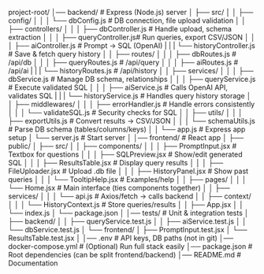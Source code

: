project-root/
│── backend/                # Express (Node.js) server
│   ├── src/
│   │   ├── config/
│   │   │   └── dbConfig.js       # DB connection, file upload validation
│   │   ├── controllers/
│   │   │   ├── dbController.js   # Handle upload, schema extraction
│   │   │   ├── queryController.js# Run queries, export CSV/JSON
│   │   │   ├── aiController.js   # Prompt → SQL (OpenAI)
|   |   |   └── historyController.js   # Save & fetch query history
│   │   ├── routes/
│   │   │   ├── dbRoutes.js       # /api/db
│   │   │   ├── queryRoutes.js    # /api/query
│   │   │   ├── aiRoutes.js       # /api/ai
|   |   |   └── historyRoutes.js  # /api/history
│   │   ├── services/
│   │   │   ├── dbService.js      # Manage DB schema, relationships
│   │   │   ├── queryService.js   # Execute validated SQL
│   │   │   ├── aiService.js      # Calls OpenAI API, validates SQL
|   |   |   └── historyService.js # Handles query history storage
│   │   ├── middlewares/
│   │   │   ├── errorHandler.js   # Handle errors consistently
│   │   │   └── validateSQL.js    # Security checks for SQL
│   │   ├── utils/
│   │   │   ├── exportUtils.js    # Convert results → CSV/JSON
│   │   │   └── schemaUtils.js    # Parse DB schema (tables/columns/keys)
│   │   └── app.js                # Express app setup
│   └── server.js                 # Start server
│
│── frontend/               # React app
│   ├── public/
│   ├── src/
│   │   ├── components/
│   │   │   ├── PromptInput.jsx    # Textbox for questions
│   │   │   ├── SQLPreview.jsx     # Show/edit generated SQL
│   │   │   ├── ResultsTable.jsx   # Display query results
│   │   │   ├── FileUploader.jsx   # Upload .db file
│   │   │   ├── HistoryPanel.jsx   # Show past queries
│   │   │   └── TooltipHelp.jsx    # Examples/help
│   │   ├── pages/
│   │   │   └── Home.jsx           # Main interface (ties components together)
│   │   ├── services/
│   │   │   └── api.js             # Axios/fetch → calls backend
│   │   ├── context/
│   │   │   └── HistoryContext.js  # Store queries/results
│   │   ├── App.jsx
│   │   └── index.js
│   └── package.json
│
│── tests/                  # Unit & integration tests
│   ├── backend/
│   │   ├── queryService.test.js
│   │   ├── aiService.test.js
│   │   └── dbService.test.js
│   └── frontend/
│       ├── PromptInput.test.jsx
│       └── ResultsTable.test.jsx
│
│── .env                    # API keys, DB paths (not in git)
│── docker-compose.yml       # (Optional) Run full stack easily
│── package.json             # Root dependencies (can be split frontend/backend)
│── README.md                # Documentation
